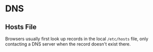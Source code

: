 # DNS

## Hosts File

Browsers usually first look up records in the local `/etc/hosts` file, only contacting a DNS server when the record doesn't exist there.